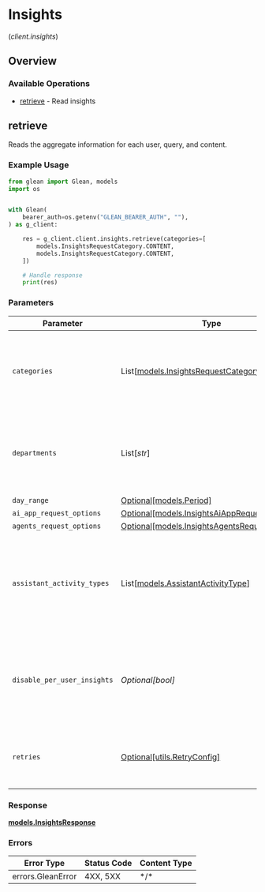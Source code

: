 # Insights
(*client.insights*)

## Overview

### Available Operations

* [retrieve](#retrieve) - Read insights

## retrieve

Reads the aggregate information for each user, query, and content.

### Example Usage

```python
from glean import Glean, models
import os


with Glean(
    bearer_auth=os.getenv("GLEAN_BEARER_AUTH", ""),
) as g_client:

    res = g_client.client.insights.retrieve(categories=[
        models.InsightsRequestCategory.CONTENT,
        models.InsightsRequestCategory.CONTENT,
    ])

    # Handle response
    print(res)

```

### Parameters

| Parameter                                                                                                                 | Type                                                                                                                      | Required                                                                                                                  | Description                                                                                                               |
| ------------------------------------------------------------------------------------------------------------------------- | ------------------------------------------------------------------------------------------------------------------------- | ------------------------------------------------------------------------------------------------------------------------- | ------------------------------------------------------------------------------------------------------------------------- |
| `categories`                                                                                                              | List[[models.InsightsRequestCategory](../../models/insightsrequestcategory.md)]                                           | :heavy_check_mark:                                                                                                        | Categories of data requested. Request can include single or multiple types.                                               |
| `departments`                                                                                                             | List[*str*]                                                                                                               | :heavy_minus_sign:                                                                                                        | Departments that the data is requested for. If this is empty, corresponds to whole company.                               |
| `day_range`                                                                                                               | [Optional[models.Period]](../../models/period.md)                                                                         | :heavy_minus_sign:                                                                                                        | N/A                                                                                                                       |
| `ai_app_request_options`                                                                                                  | [Optional[models.InsightsAiAppRequestOptions]](../../models/insightsaiapprequestoptions.md)                               | :heavy_minus_sign:                                                                                                        | N/A                                                                                                                       |
| `agents_request_options`                                                                                                  | [Optional[models.InsightsAgentsRequestOptions]](../../models/insightsagentsrequestoptions.md)                             | :heavy_minus_sign:                                                                                                        | N/A                                                                                                                       |
| `assistant_activity_types`                                                                                                | List[[models.AssistantActivityType](../../models/assistantactivitytype.md)]                                               | :heavy_minus_sign:                                                                                                        | Types of activity that should count in the definition of an Assistant Active User. Affects only insights for AI category. |
| `disable_per_user_insights`                                                                                               | *Optional[bool]*                                                                                                          | :heavy_minus_sign:                                                                                                        | If true, suppresses the generation of per-user Insights in the response. Default is false.                                |
| `retries`                                                                                                                 | [Optional[utils.RetryConfig]](../../models/utils/retryconfig.md)                                                          | :heavy_minus_sign:                                                                                                        | Configuration to override the default retry behavior of the client.                                                       |

### Response

**[models.InsightsResponse](../../models/insightsresponse.md)**

### Errors

| Error Type        | Status Code       | Content Type      |
| ----------------- | ----------------- | ----------------- |
| errors.GleanError | 4XX, 5XX          | \*/\*             |